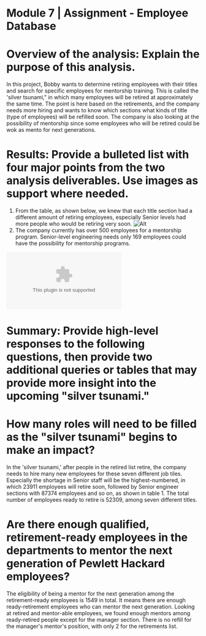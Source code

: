 # Module 7 | Assignment - Employee Database

# Overview of the analysis: Explain the purpose of this analysis.
In this project, Bobby wants to determine retiring employees with their titles and search for specific employees for mentorship training. This is called the 'silver tsunami," in which many employees will be retired at approximately the same time. The point is here based on the retirements, and the company needs more hiring and wants to know which sections what kinds of title (type of employees) will be refilled soon. The company is also looking at the possibility of mentorship since some employees who will be retired could be wok as mento for next generations.



# Results: Provide a bulleted list with four major points from the two analysis deliverables. Use images as support where needed.

1. From the table, as shown below, we knew that each title section had a different amount of retiring employees, especially Senior levels had more people who would be retiring very soon.
![Alt]("resources/mywork/retiring_title.csv")
2. The company currently has over 500 employees for a mentorship program. Senior-level engineering needs only 169 employees could have the possibility for mentorship programs.

![Alt]("resource/mywork/count_mentoship.csv)


# Summary: Provide high-level responses to the following questions, then provide two additional queries or tables that may provide more insight into the upcoming "silver tsunami."

# How many roles will need to be filled as the "silver tsunami" begins to make an impact?

In the 'silver tsunami,' after people in the retired list retire, the company needs to hire many new employees for these seven different job tiles. Especially the shortage in Senior staff will be the highest-numbered, in which 23911 employees will retire soon, followed by Senior engineer sections with 87374 employees and so on, as shown in table 1. The total number of employees ready to retire is 52309, among seven different titles. 





# Are there enough qualified, retirement-ready employees in the departments to mentor the next generation of Pewlett Hackard employees?
The eligibility of being a mentor for the next generation among the retirement-ready employees is 1549 in total. It means there are enough ready-retirement employees who can mentor the next generation. Looking at retired and mentor-able employees, we found enough mentors among ready-retired people except for the manager section. There is no refill for the manager's mentor's position, with only 2 for the retirements list. 




